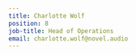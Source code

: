 ```yaml
---
title: Charlotte Wolf
position: 8
job-title: Head of Operations
email: charlotte.wolf@novel.audio
---
```


